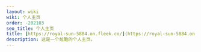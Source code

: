 ```yaml
---
layout: wiki
wiki: 个人主页
order: -202103
seo_title: 个人主页
title: [https://royal-sun-5884.on.fleek.co/](https://royal-sun-5884.on.fleek.co/)
description: 这是一个炫酷的个人主页。
---
```

